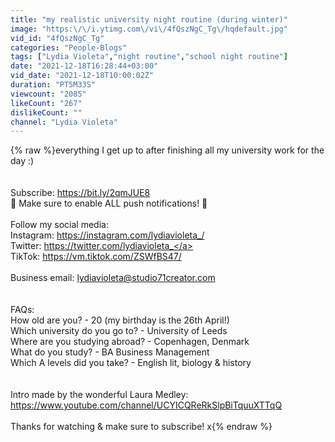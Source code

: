 ```yaml
---
title: "my realistic university night routine (during winter)"
image: "https:\/\/i.ytimg.com\/vi\/4fQszNgC_Tg\/hqdefault.jpg"
vid_id: "4fQszNgC_Tg"
categories: "People-Blogs"
tags: ["Lydia Violeta","night routine","school night routine"]
date: "2021-12-18T16:28:44+03:00"
vid_date: "2021-12-18T10:00:02Z"
duration: "PT5M33S"
viewcount: "2085"
likeCount: "267"
dislikeCount: ""
channel: "Lydia Violeta"
---
```

{% raw %}everything I get up to after finishing all my university work for the day :) <br /><br /><br />Subscribe: <a rel="nofollow" target="blank" href="https://bit.ly/2qmJUE8">https://bit.ly/2qmJUE8</a> <br />🔔 Make sure to enable ALL push notifications! 🔔<br /><br />Follow my social media: <br />Instagram: <a rel="nofollow" target="blank" href="https://instagram.com/lydiavioleta_/">https://instagram.com/lydiavioleta_/</a><br />Twitter: <a rel="nofollow" target="blank" href="https://twitter.com/lydiavioleta_">https://twitter.com/lydiavioleta_</a><br />TikTok: <a rel="nofollow" target="blank" href="https://vm.tiktok.com/ZSWfBS47/">https://vm.tiktok.com/ZSWfBS47/</a><br /><br />Business email: lydiavioleta@studio71creator.com<br /><br /><br />FAQs: <br />How old are you? - 20 (my birthday is the 26th April!) <br />Which university do you go to? - University of Leeds <br />Where are you studying abroad? - Copenhagen, Denmark<br />What do you study? - BA Business Management <br />Which A levels did you take? - English lit, biology &amp; history <br /><br /><br />Intro made by the wonderful Laura Medley: <br /><a rel="nofollow" target="blank" href="https://www.youtube.com/channel/UCYICQReRkSlpBiTquuXTTqQ">https://www.youtube.com/channel/UCYICQReRkSlpBiTquuXTTqQ</a><br /><br />Thanks for watching &amp; make sure to subscribe! x{% endraw %}
